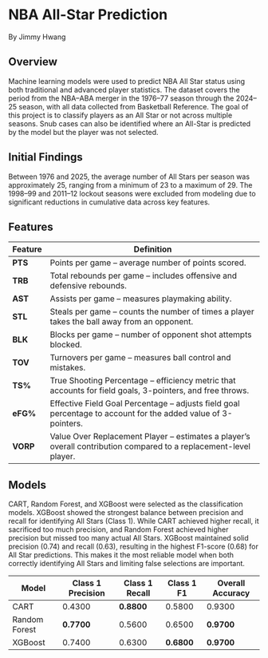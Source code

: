 # NBA All-Star Prediction
By Jimmy Hwang

## Overview
Machine learning models were used to predict NBA All Star status using both traditional and advanced player statistics. The dataset covers the period from the NBA–ABA merger in the 1976–77 season through the 2024–25 season, with all data collected from Basketball Reference. The goal of this project is to classify players as an All Star or not across multiple seasons. Snub cases can also be identified where an All-Star is predicted by the model but the player was not selected.

## Initial Findings
Between 1976 and 2025, the average number of All Stars per season was approximately 25, ranging from a minimum of 23 to a maximum of 29. The 1998–99 and 2011–12 lockout seasons were excluded from modeling due to significant reductions in cumulative data across key features.

## Features
| Feature | Definition |
|---------|-------------|
| **PTS** | Points per game – average number of points scored. |
| **TRB** | Total rebounds per game – includes offensive and defensive rebounds. |
| **AST** | Assists per game – measures playmaking ability. |
| **STL** | Steals per game – counts the number of times a player takes the ball away from an opponent. |
| **BLK** | Blocks per game – number of opponent shot attempts blocked. |
| **TOV** | Turnovers per game – measures ball control and mistakes. |
| **TS%** | True Shooting Percentage – efficiency metric that accounts for field goals, 3-pointers, and free throws. |
| **eFG%** | Effective Field Goal Percentage – adjusts field goal percentage to account for the added value of 3-pointers. |
| **VORP** | Value Over Replacement Player – estimates a player’s overall contribution compared to a replacement-level player. |

## Models
CART, Random Forest, and XGBoost were selected as the classification models. XGBoost showed the strongest balance between precision and recall for identifying All Stars (Class 1). While CART achieved higher recall, it sacrificed too much precision, and Random Forest achieved higher precision but missed too many actual All Stars. XGBoost maintained solid precision (0.74) and recall (0.63), resulting in the highest F1-score (0.68) for All Star predictions. This makes it the most reliable model when both correctly identifying All Stars and limiting false selections are important.

| Model         | Class 1 Precision | Class 1 Recall | Class 1 F1 | Overall Accuracy |
|---------------|-------------------|----------------|------------|------------------|
| CART          | 0.4300            | **0.8800**     | 0.5800     | 0.9300           |
| Random Forest | **0.7700**        | 0.5600         | 0.6500     | **0.9700**       |
| XGBoost       | 0.7400            | 0.6300         | **0.6800** | **0.9700**       |
